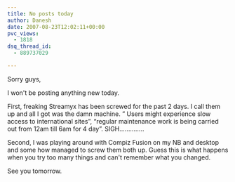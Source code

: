 ```yaml
---
title: No posts today
author: Danesh
date: 2007-08-23T12:02:11+00:00
pvc_views:
  - 1818
dsq_thread_id:
  - 889737029

---
```

Sorry guys,

I won't be posting anything new today.

First, freaking Streamyx has been screwed for the past 2 days. I call them up and all I got was the damn machine. &#8221; Users might experience slow access to international sites&#8221;, &#8220;regular maintenance work is being carried out from 12am till 6am for 4 day&#8221;. SIGH&#8230;&#8230;&#8230;&#8230;..

Second, I was playing around with Compiz Fusion on my NB and desktop and some how managed to screw them both up. Guess this is what happens when you try too many things and can't remember what you changed.

See you tomorrow.